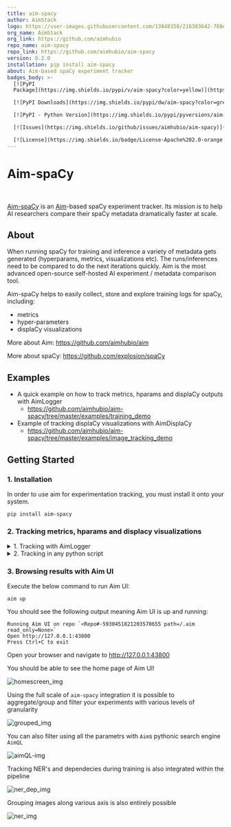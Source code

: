 ```yaml
---
title: aim-spacy
author: AimStack
logo: https://user-images.githubusercontent.com/13848158/216383642-788e1287-11cf-4022-961a-1e374fdbe902.png
org_name: AimStack
org_link: https://github.com/aimhubio
repo_name: aim-spacy
repo_link: https://github.com/aimhubio/aim-spacy
version: 0.2.0
installation: pip install aim-spacy
about: Aim-based spaCy experiment tracker
badges_body: >-
  [![PyPI
  Package](https://img.shields.io/pypi/v/aim-spacy?color=yellow)](https://pypi.org/project/aim-spacy/)

  [![PyPI Downloads](https://img.shields.io/pypi/dw/aim-spacy?color=green)](https://pypi.org/project/aim-spacy/)

  [![PyPI - Python Version](https://img.shields.io/pypi/pyversions/aim-spacy)](https://pypi.org/project/aim-spacy/)

  [![Issues](https://img.shields.io/github/issues/aimhubio/aim-spacy)](http://github.com/aimhubio/aim-spacy/issues)

  [![License](https://img.shields.io/badge/License-Apache%202.0-orange.svg)](https://opensource.org/licenses/Apache-2.0)
---
```

# Aim-spaCy

<br />

[Aim-spaCy](https://aimstack.io/spacy) is an [Aim](https://github.com/aimhubio/aim)-based spaCy experiment tracker. Its mission is to help AI researchers compare their spaCy metadata dramatically faster at scale.

## About
When running spaCy for training and inference a variety of metadata gets generated (hyperparams, metrics, visualizations etc). The runs/inferences need to be compared to do the next iterations quickly.
Aim is the most advanced open-source self-hosted AI experiment / metadata comparison tool.

Aim-spaCy helps to easily collect, store and explore training logs for spaCy, including:
- metrics
- hyper-parameters
- displaCy visualizations

More about Aim: https://github.com/aimhubio/aim

More about spaCy: https://github.com/explosion/spaCy

## Examples

- A quick example on how to track metrics, hparams and displaCy outputs with AimLogger
  - https://github.com/aimhubio/aim-spacy/tree/master/examples/training_demo 
- Example of tracking displaCy visualizations with AimDisplaCy
  - https://github.com/aimhubio/aim-spacy/tree/master/examples/image_tracking_demo

## Getting Started

### 1. Installation

In order to use aim for experimentation tracking, you must install it onto your system.

```
pip install aim-spacy
```

### 2. Tracking metrics, hparams and displacy visualizations


<details>
  <summary>1. Tracking with AimLogger</summary>
  
`spacy.AimLogger.v1` allows the user to leverage [`Aim`](https://aimstack.io/) as the experiment tracker throughout the model development cycles. All of the training metrics will be tracked by the `Aim` through the training steps and can be easily accessed through Aim UI.


It is important to note that you can observe the changes in the metrics live throughout the training. Aim also supports tracking multiple experiments simultaneously. Aim will store all of the [training config](https://spacy.io/usage/training#config) hyperparameters that are used during experimentation along with [system-related information](https://aimstack.readthedocs.io/en/latest/ui/pages/run_management.html#id7) ranging from GPU/CPU usability to Disk IO. This comes in with an added benefit that you can search/filter across the experimentation rather granularly, using our pythonic search [AimQL](https://aimstack.readthedocs.io/en/latest/using/search.html?highlight=AimQL#searching), live from the UI. To access the Aim Logger one can simply add a config akin to this


Example config:

```ini
[training.logger]
@loggers = "spacy.AimLogger.v1"
repo = "path/to/save/logs"
experiment_name = "your_experiment_name"
```

The complete overview of Aim Logger inputs looks like this.

| Name                   | Type | Description|
| ---------------------- | --------------- | ------------------------------------------------------------------------------------------------------------------------------------------------------------------------------------------------------------------------------- |
| `repo`         | `str`           | The path for saving the logs        |
| `experiment_name` | `str`     | The name of the experiment to track(default: `None`, the experiment will be determined by hash).                                                                                                                                       |
| `viz_path`   | `str` | The path of the dataset (in a .spacy format) that will be used for saving the visualisations during training. Usually, this is taken as the dev set (dev.spacy) For a standalone run, this option is not needed (default: `None`).               |
| `model_log_interval`   | `int` |How often should the model log the experimentation results               |
| `image_size`   | `str` | A string with a ',' separation designating the height and width of the image that is going to be saved during the training              |
| `experiment_type`   | `str` | This flag designates what kind of an experiment is currently being tracked. If 'ner' or 'dep' is specified then the tracker will also use the `viz_path` and `image_size` for tracking displacy outputs during training. For a standalone run, this option is not needed (default: `None`).               ||

</details>

<details>
  <summary>2. Tracking in any python script</summary>

Track metrics and hparams
```py
from aim import Run

run = Run()

# Save inputs, hparams or any other `key: value` pairs
run['hparams'] = {
    'learning_rate': 0.001,
    'batch_size': 32,
}

# ...
for step in range(10):
    # Log metrics to visualize performance
    run.track(step, name='metric_name')
# ...
```

Track displacy visulizations
```py
from aim_displacy import AimDisplaCy
from aim import Run

aim_run = Run()

aim_displacy = AimDisplaCy(image_size=(600, 200))

for index, text in tqdm(enumerate(data), total=len(data)):
    doc = nlp(text)
    aim_run.track(
        aim_displacy(doc, style='dep', caption=f'Dependecy for data: {index}'),
        name='Parsing',
        context={'type': 'dependency'}
    )
    aim_run.track(
        aim_displacy(doc, style='ent', caption=f'Entity for data: {index}'),
        name='Parsing',
        context={'type': 'entity'}
    )
```
  
</details>

### 3. Browsing results with Aim UI

Execute the below command to run Aim UI:
```shell
aim up
```

You should see the following output meaning Aim UI is up and running:
```
Running Aim UI on repo `<Repo#-5930451821203570655 path=/.aim read_only=None>`
Open http://127.0.0.1:43800
Press Ctrl+C to exit
```

Open your browser and navigate to http://127.0.0.1:43800 

You should be able to see the home page of Aim UI!

![homescreen_img](https://user-images.githubusercontent.com/8036160/165775219-35fb1e09-e2a9-4f26-a6f4-0cf5273d2ac8.png)

Using the full scale of `aim-spacy` integration it is possible to aggregate/group and filter your experiments with various levels of granularity

<!-- ![](https://user-images.githubusercontent.com/8036160/165744936-424c96ce-fed2-4453-b903-7356dea0be0f.svg) -->

![grouped_img](https://user-images.githubusercontent.com/8036160/165745270-231f6db5-6c43-4647-b226-30b22b8030f1.png)

You can also filter using all the  parametrs  with `Aim`s pythonic search engine `AimQL`

![aimQL-img](https://uploads-ssl.webflow.com/62558278c40852a7dfff6c09/62558278c408525151ff6c5e_2.png)

Tracking NER's and dependecies during training is also integrated within the pipeline

![ner_dep_img](https://uploads-ssl.webflow.com/623c6d08838e92013e0cc115/62596a317852acb967cbc2d2_2.png)


Grouping images along various axis is also entirely possible

![ner_img](https://uploads-ssl.webflow.com/623c6d08838e92013e0cc115/62596a506525a64a2e7e7eae_4.png)
